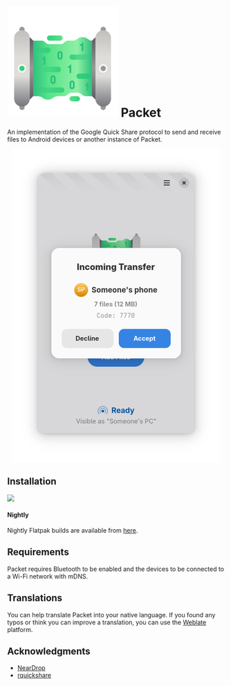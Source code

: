 # <img src="data/icons/io.github.nozwock.Packet.svg" /> Packet

An implementation of the Google Quick Share protocol to send and receive files to Android devices or another instance of Packet.

<div align="center">
    <img src="data/resources/screenshots/packet-receive.png" alt="screenshot" />
</div>

## Installation

<a href="https://flathub.org/apps/details/io.github.nozwock.Packet">
<img src="https://flathub.org/api/badge?svg&locale=en&dark" width="190px" />
</a>

#### Nightly
Nightly Flatpak builds are available from [here](https://nightly.link/nozwock/packet/workflows/ci/main?preview).

## Requirements
Packet requires Bluetooth to be enabled and the devices to be connected to a Wi-Fi network with mDNS.

## Translations
You can help translate Packet into your native language. If you found any typos or think you can improve a translation, you can use the [Weblate](https://hosted.weblate.org/projects/packet/) platform.

## Acknowledgments
- [NearDrop](https://github.com/grishka/NearDrop/)
- [rquickshare](https://github.com/Martichou/rquickshare/)

